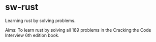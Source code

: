 # sw-rust
Learning rust by solving problems.

Aims:
To learn rust by solving all 189 problems in the Cracking the Code Interview 6th edition book.
